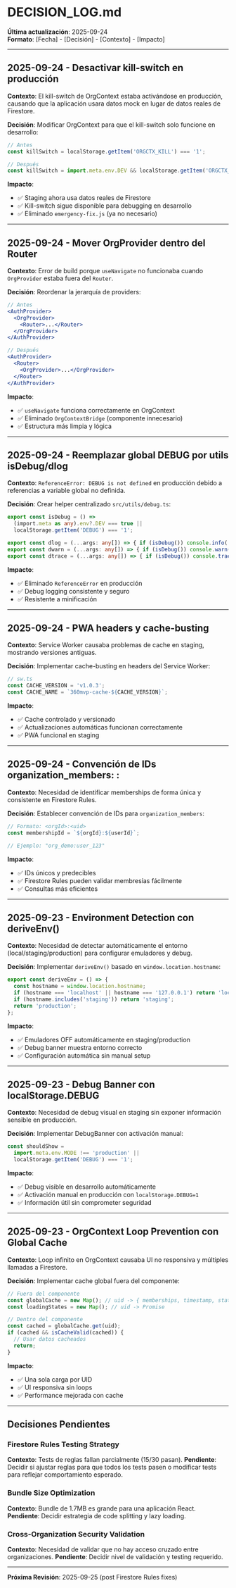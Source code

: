 # DECISION_LOG.md

**Última actualización**: 2025-09-24  
**Formato**: [Fecha] - [Decisión] - [Contexto] - [Impacto]

---

## 2025-09-24 - Desactivar kill-switch en producción
**Contexto**: El kill-switch de OrgContext estaba activándose en producción, causando que la aplicación usara datos mock en lugar de datos reales de Firestore.

**Decisión**: Modificar OrgContext para que el kill-switch solo funcione en desarrollo:
```javascript
// Antes
const killSwitch = localStorage.getItem('ORGCTX_KILL') === '1';

// Después  
const killSwitch = import.meta.env.DEV && localStorage.getItem('ORGCTX_KILL') === '1';
```

**Impacto**: 
- ✅ Staging ahora usa datos reales de Firestore
- ✅ Kill-switch sigue disponible para debugging en desarrollo
- ✅ Eliminado `emergency-fix.js` (ya no necesario)

---

## 2025-09-24 - Mover OrgProvider dentro del Router
**Contexto**: Error de build porque `useNavigate` no funcionaba cuando `OrgProvider` estaba fuera del `Router`.

**Decisión**: Reordenar la jerarquía de providers:
```jsx
// Antes
<AuthProvider>
  <OrgProvider>
    <Router>...</Router>
  </OrgProvider>
</AuthProvider>

// Después
<AuthProvider>
  <Router>
    <OrgProvider>...</OrgProvider>
  </Router>
</AuthProvider>
```

**Impacto**:
- ✅ `useNavigate` funciona correctamente en OrgContext
- ✅ Eliminado `OrgContextBridge` (componente innecesario)
- ✅ Estructura más limpia y lógica

---

## 2025-09-24 - Reemplazar global DEBUG por utils isDebug/dlog
**Contexto**: `ReferenceError: DEBUG is not defined` en producción debido a referencias a variable global no definida.

**Decisión**: Crear helper centralizado `src/utils/debug.ts`:
```typescript
export const isDebug = () =>
  (import.meta as any).env?.DEV === true ||
  localStorage.getItem('DEBUG') === '1';

export const dlog = (...args: any[]) => { if (isDebug()) console.info(...args); };
export const dwarn = (...args: any[]) => { if (isDebug()) console.warn(...args); };
export const dtrace = (...args: any[]) => { if (isDebug()) console.trace(...args); };
```

**Impacto**:
- ✅ Eliminado `ReferenceError` en producción
- ✅ Debug logging consistente y seguro
- ✅ Resistente a minificación

---

## 2025-09-24 - PWA headers y cache-busting
**Contexto**: Service Worker causaba problemas de cache en staging, mostrando versiones antiguas.

**Decisión**: Implementar cache-busting en headers del Service Worker:
```javascript
// sw.ts
const CACHE_VERSION = 'v1.0.3';
const CACHE_NAME = `360mvp-cache-${CACHE_VERSION}`;
```

**Impacto**:
- ✅ Cache controlado y versionado
- ✅ Actualizaciones automáticas funcionan correctamente
- ✅ PWA funcional en staging

---

## 2025-09-24 - Convención de IDs organization_members: <orgId>:<uid>
**Contexto**: Necesidad de identificar memberships de forma única y consistente en Firestore Rules.

**Decisión**: Establecer convención de IDs para `organization_members`:
```javascript
// Formato: <orgId>:<uid>
const membershipId = `${orgId}:${userId}`;

// Ejemplo: "org_demo:user_123"
```

**Impacto**:
- ✅ IDs únicos y predecibles
- ✅ Firestore Rules pueden validar membresías fácilmente
- ✅ Consultas más eficientes

---

## 2025-09-23 - Environment Detection con deriveEnv()
**Contexto**: Necesidad de detectar automáticamente el entorno (local/staging/production) para configurar emuladores y debug.

**Decisión**: Implementar `deriveEnv()` basado en `window.location.hostname`:
```javascript
export const deriveEnv = () => {
  const hostname = window.location.hostname;
  if (hostname === 'localhost' || hostname === '127.0.0.1') return 'local';
  if (hostname.includes('staging')) return 'staging';
  return 'production';
};
```

**Impacto**:
- ✅ Emuladores OFF automáticamente en staging/production
- ✅ Debug banner muestra entorno correcto
- ✅ Configuración automática sin manual setup

---

## 2025-09-23 - Debug Banner con localStorage.DEBUG
**Contexto**: Necesidad de debug visual en staging sin exponer información sensible en producción.

**Decisión**: Implementar DebugBanner con activación manual:
```javascript
const shouldShow = 
  import.meta.env.MODE !== 'production' || 
  localStorage.getItem('DEBUG') === '1';
```

**Impacto**:
- ✅ Debug visible en desarrollo automáticamente
- ✅ Activación manual en producción con `localStorage.DEBUG=1`
- ✅ Información útil sin comprometer seguridad

---

## 2025-09-23 - OrgContext Loop Prevention con Global Cache
**Contexto**: Loop infinito en OrgContext causaba UI no responsiva y múltiples llamadas a Firestore.

**Decisión**: Implementar cache global fuera del componente:
```javascript
// Fuera del componente
const globalCache = new Map(); // uid -> { memberships, timestamp, status }
const loadingStates = new Map(); // uid -> Promise

// Dentro del componente
const cached = globalCache.get(uid);
if (cached && isCacheValid(cached)) {
  // Usar datos cacheados
  return;
}
```

**Impacto**:
- ✅ Una sola carga por UID
- ✅ UI responsiva sin loops
- ✅ Performance mejorada con cache

---

## Decisiones Pendientes

### Firestore Rules Testing Strategy
**Contexto**: Tests de reglas fallan parcialmente (15/30 pasan).
**Pendiente**: Decidir si ajustar reglas para que todos los tests pasen o modificar tests para reflejar comportamiento esperado.

### Bundle Size Optimization
**Contexto**: Bundle de 1.7MB es grande para una aplicación React.
**Pendiente**: Decidir estrategia de code splitting y lazy loading.

### Cross-Organization Security Validation
**Contexto**: Necesidad de validar que no hay acceso cruzado entre organizaciones.
**Pendiente**: Decidir nivel de validación y testing requerido.

---

**Próxima Revisión**: 2025-09-25 (post Firestore Rules fixes)

